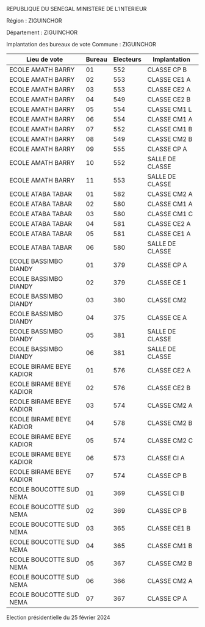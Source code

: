 REPUBLIQUE DU SENEGAL MINISTERE DE L'INTERIEUR

Région : ZIGUINCHOR

Département : ZIGUINCHOR

Implantation des bureaux de vote Commune : ZIGUINCHOR

| Lieu de vote | Bureau | Electeurs | Implantation |
| - | - | - | - |
| ECOLE AMATH BARRY | 01 | 552 | CLASSE CP B |
| ECOLE AMATH BARRY | 02 | 553 | CLASSE CE1 A |
| ECOLE AMATH BARRY | 03 | 553 | CLASSE CE2 A |
| ECOLE AMATH BARRY | 04 | 549 | CLASSE CE2 B |
| ECOLE AMATH BARRY | 05 | 554 | CLASSE CM1 L |
| ECOLE AMATH BARRY | 06 | 554 | CLASSE CM1 A |
| ECOLE AMATH BARRY | 07 | 552 | CLASSE CM1 B |
| ECOLE AMATH BARRY | 08 | 549 | CLASSE CM2 B |
| ECOLE AMATH BARRY | 09 | 555 | CLASSE CP A |
| ECOLE AMATH BARRY | 10 | 552 | SALLE DE CLASSE |
| ECOLE AMATH BARRY | 11 | 553 | SALLE DE CLASSE |
| ECOLE ATABA TABAR | 01 | 582 | CLASSE CM2 A |
| ECOLE ATABA TABAR | 02 | 580 | CLASSE CM1 A |
| ECOLE ATABA TABAR | 03 | 580 | CLASSE CM1 C |
| ECOLE ATABA TABAR | 04 | 581 | CLASSE CE2 A |
| ECOLE ATABA TABAR | 05 | 581 | CLASSE CE1 A |
| ECOLE ATABA TABAR | 06 | 580 | SALLE DE CLASSE |
| ECOLE BASSIMBO DIANDY | 01 | 379 | CLASSE CP A |
| ECOLE BASSIMBO DIANDY | 02 | 379 | CLASSE CE 1 |
| ECOLE BASSIMBO DIANDY | 03 | 380 | CLASSE CM2 |
| ECOLE BASSIMBO DIANDY | 04 | 375 | CLASSE CE A |
| ECOLE BASSIMBO DIANDY | 05 | 381 | SALLE DE CLASSE |
| ECOLE BASSIMBO DIANDY | 06 | 381 | SALLE DE CLASSE |
| ECOLE BIRAME BEYE KADIOR | 01 | 576 | CLASSE CE2 A |
| ECOLE BIRAME BEYE KADIOR | 02 | 576 | CLASSE CE2 B |
| ECOLE BIRAME BEYE KADIOR | 03 | 574 | CLASSE CM2 A |
| ECOLE BIRAME BEYE KADIOR | 04 | 578 | CLASSE CM2 B |
| ECOLE BIRAME BEYE KADIOR | 05 | 574 | CLASSE CM2 C |
| ECOLE BIRAME BEYE KADIOR | 06 | 573 | CLASSE CI A |
| ECOLE BIRAME BEYE KADIOR | 07 | 574 | CLASSE CP B |
| ECOLE BOUCOTTE SUD NEMA | 01 | 369 | CLASSE CI B |
| ECOLE BOUCOTTE SUD NEMA | 02 | 369 | CLASSE CP B |
| ECOLE BOUCOTTE SUD NEMA | 03 | 365 | CLASSE CE1 B |
| ECOLE BOUCOTTE SUD NEMA | 04 | 365 | CLASSE CM1 B |
| ECOLE BOUCOTTE SUD NEMA | 05 | 367 | CLASSE CM2 B |
| ECOLE BOUCOTTE SUD NEMA | 06 | 366 | CLASSE CM2 A |
| ECOLE BOUCOTTE SUD NEMA | 07 | 367 | CLASSE CP A |

<!-- PageNumber="7/11" -->

Election présidentielle du 25 février 2024
